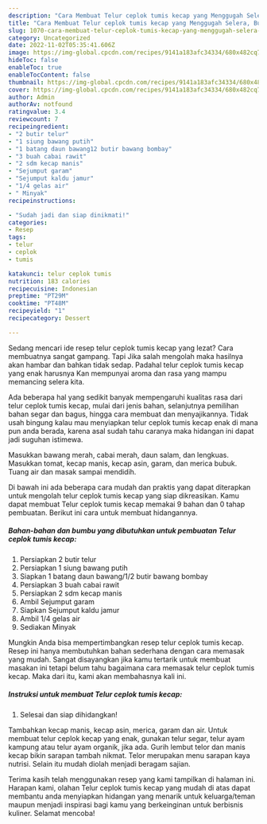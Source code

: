 ```yaml
---
description: "Cara Membuat Telur ceplok tumis kecap yang Menggugah Selera, Buat Buka Puasa Bisa Manjain Lidah"
title: "Cara Membuat Telur ceplok tumis kecap yang Menggugah Selera, Buat Buka Puasa Bisa Manjain Lidah"
slug: 1070-cara-membuat-telur-ceplok-tumis-kecap-yang-menggugah-selera-buat-buka-puasa-bisa-manjain-lidah
category: Uncategorized
date: 2022-11-02T05:35:41.606Z
image: https://img-global.cpcdn.com/recipes/9141a183afc34334/680x482cq70/telur-ceplok-tumis-kecap-foto-resep-utama.jpg
hideToc: false
enableToc: true
enableTocContent: false
thumbnail: https://img-global.cpcdn.com/recipes/9141a183afc34334/680x482cq70/telur-ceplok-tumis-kecap-foto-resep-utama.jpg
cover: https://img-global.cpcdn.com/recipes/9141a183afc34334/680x482cq70/telur-ceplok-tumis-kecap-foto-resep-utama.jpg
author: Admin
authorAv: notfound
ratingvalue: 3.4
reviewcount: 7
recipeingredient:
- "2 butir telur"
- "1 siung bawang putih"
- "1 batang daun bawang12 butir bawang bombay"
- "3 buah cabai rawit"
- "2 sdm kecap manis"
- "Sejumput garam"
- "Sejumput kaldu jamur"
- "1/4 gelas air"
- " Minyak"
recipeinstructions:

- "Sudah jadi dan siap dinikmati!"
categories:
- Resep
tags:
- telur
- ceplok
- tumis

katakunci: telur ceplok tumis 
nutrition: 183 calories
recipecuisine: Indonesian
preptime: "PT29M"
cooktime: "PT48M"
recipeyield: "1"
recipecategory: Dessert

---
```



Sedang mencari ide resep telur ceplok tumis kecap yang lezat? Cara membuatnya sangat gampang. Tapi Jika salah mengolah maka hasilnya akan hambar dan bahkan tidak sedap. Padahal telur ceplok tumis kecap yang enak harusnya Kan mempunyai aroma dan rasa yang mampu memancing selera kita.


Ada beberapa hal yang sedikit banyak mempengaruhi kualitas rasa dari telur ceplok tumis kecap, mulai dari jenis bahan, selanjutnya pemilihan bahan segar dan bagus, hingga cara membuat dan menyajikannya. Tidak usah bingung kalau mau menyiapkan telur ceplok tumis kecap enak di mana pun anda berada, karena asal sudah tahu caranya maka hidangan ini dapat jadi suguhan istimewa.

Masukkan bawang merah, cabai merah, daun salam, dan lengkuas. Masukkan tomat, kecap manis, kecap asin, garam, dan merica bubuk. Tuang air dan masak sampai mendidih.


Di bawah ini ada beberapa cara mudah dan praktis yang dapat diterapkan untuk mengolah telur ceplok tumis kecap yang siap dikreasikan. Kamu dapat membuat Telur ceplok tumis kecap memakai 9 bahan dan 0 tahap pembuatan. Berikut ini cara untuk membuat hidangannya.

<!--inarticleads1-->

##### Bahan-bahan dan bumbu yang dibutuhkan untuk pembuatan Telur ceplok tumis kecap:

1. Persiapkan 2 butir telur
1. Persiapkan 1 siung bawang putih
1. Siapkan 1 batang daun bawang/1/2 butir bawang bombay
1. Persiapkan 3 buah cabai rawit
1. Persiapkan 2 sdm kecap manis
1. Ambil Sejumput garam
1. Siapkan Sejumput kaldu jamur
1. Ambil 1/4 gelas air
1. Sediakan  Minyak


Mungkin Anda bisa mempertimbangkan resep telur ceplok tumis kecap. Resep ini hanya membutuhkan bahan sederhana dengan cara memasak yang mudah. Sangat disayangkan jika kamu tertarik untuk membuat masakan ini tetapi belum tahu bagaimana cara memasak telur ceplok tumis kecap. Maka dari itu, kami akan membahasnya kali ini. 

<!--inarticleads2-->

##### Instruksi untuk membuat Telur ceplok tumis kecap:


1. Selesai dan siap dihidangkan!

Tambahkan kecap manis, kecap asin, merica, garam dan air. Untuk membuat telur ceplok kecap yang enak, gunakan telur segar, telur ayam kampung atau telur ayam organik, jika ada. Gurih lembut telor dan manis kecap bikin sarapan tambah nikmat. Telor merupakan menu sarapan kaya nutrisi. Selain itu mudah diolah menjadi beragam sajian. 

Terima kasih telah menggunakan resep yang kami tampilkan di halaman ini. Harapan kami, olahan Telur ceplok tumis kecap yang mudah di atas dapat membantu anda menyiapkan hidangan yang menarik untuk keluarga/teman maupun menjadi inspirasi bagi kamu yang berkeinginan untuk berbisnis kuliner. Selamat mencoba!
